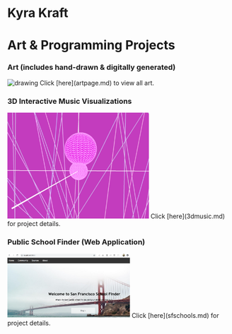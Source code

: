 # Kyra Kraft
# Art & Programming Projects
<!-- ## created by Kyra Kraft -->

<!-- ## examples of past projects

* generative design combined with hand-drawn art
* 3d interactive experience with sound and visuals
* sites designed with html, css, and javascript that incorporate databases
* mobile apps designed through React -->

### Art (includes hand-drawn & digitally generated)

<img src="ashleydandelion.jpg" alt="drawing" width="300" height="370"/>  
Click [here](artpage.md) to view all art.  


### 3D Interactive Music Visualizations

<img src="pi.png" alt="3d graphics" width="320" height="240"/>  
Click [here](3dmusic.md) for project details.  



### Public School Finder (Web Application)

<img src="sfschools.png" alt="screenshot" width="55%" height="55%"/>  
Click [here](sfschools.md) for project details.
